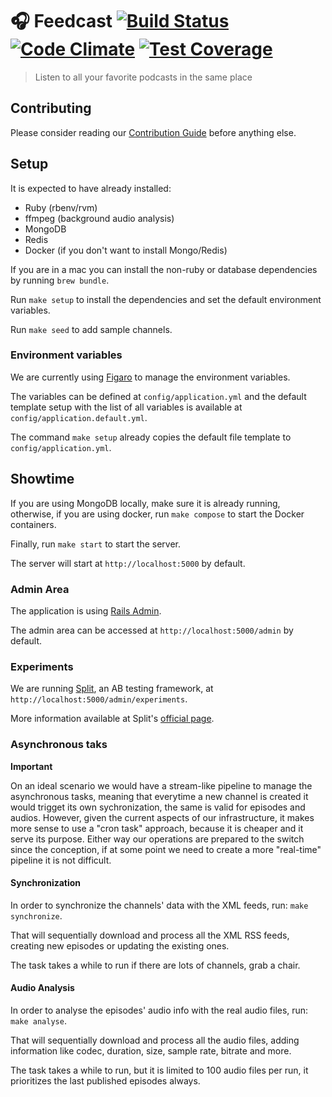 # :headphones: Feedcast [![Build Status](https://travis-ci.org/feedcast/core.svg?branch=master)](https://travis-ci.org/feedcast/core) [![Code Climate](https://codeclimate.com/github/marceloboeira/feedcast/badges/gpa.svg)](https://codeclimate.com/github/marceloboeira/feedcast) [![Test Coverage](https://codeclimate.com/github/marceloboeira/feedcast/badges/coverage.svg)](https://codeclimate.com/github/marceloboeira/feedcast/coverage)
> Listen to all your favorite podcasts in the same place

## Contributing

Please consider reading our [Contribution Guide](CONTRIBUTING.md) before anything else.

## Setup

It is expected to have already installed:

 * Ruby (rbenv/rvm)
 * ffmpeg (background audio analysis)
 * MongoDB
 * Redis
 * Docker (if you don't want to install Mongo/Redis)

If you are in a mac you can install the non-ruby or database dependencies by running `brew bundle`.

Run `make setup` to install the dependencies and set the default environment variables.

Run `make seed` to add sample channels.

### Environment variables

We are currently using [Figaro](https://github.com/laserlemon/figaro) to manage the environment variables.

The variables can be defined at `config/application.yml`  and the default template setup with the list of all variables is available at `config/application.default.yml`.

The command `make setup` already copies the default file template to `config/application.yml`.

## Showtime

If you are using MongoDB locally, make sure it is already running, otherwise, if you are using docker, run `make compose` to start the Docker containers.

Finally, run `make start` to start the server.

The server will start at `http://localhost:5000` by default.

### Admin Area

The application is using [Rails Admin](https://github.com/sferik/rails_admin).

The admin area can be accessed at `http://localhost:5000/admin` by default.

### Experiments

We are running [Split](https://github.com/splitrb/split), an AB testing framework, at `http://localhost:5000/admin/experiments`.

More information available at Split's [official page](https://github.com/splitrb/split).

### Asynchronous taks

**Important**

On an ideal scenario we would have a stream-like pipeline to manage the asynchronous tasks, meaning that everytime a new channel is created it would trigget its own sychronization, the same is valid for episodes and audios. However, given the current aspects of our infrastructure, it makes more sense to use a "cron task" approach, because it is cheaper and it serve its purpose. Either way our operations are prepared to the switch since the conception, if at some point we need to create a more "real-time" pipeline it is not difficult.

#### Synchronization

In order to synchronize the channels' data with the XML feeds, run: `make synchronize`.

That will sequentially download and process all the XML RSS feeds, creating new episodes or updating the existing ones.

The task takes a while to run if there are lots of channels, grab a chair.

#### Audio Analysis

In order to analyse the episodes' audio info with the real audio files, run: `make analyse`.

That will sequentially download and process all the audio files, adding information like codec, duration, size, sample rate, bitrate and more.

The task takes a while to run, but it is limited to 100 audio files per run, it prioritizes the last published episodes always.
